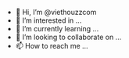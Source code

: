 - 👋 Hi, I’m @viethouzzcom
- 👀 I’m interested in ...
- 🌱 I’m currently learning ...
- 💞️ I’m looking to collaborate on ...
- 📫 How to reach me ...

<!---
viethouzzcom/viethouzzcom is a ✨ special ✨ repository because its `README.md` (this file) appears on your GitHub profile.
You can click the Preview link to take a look at your changes.
--->
